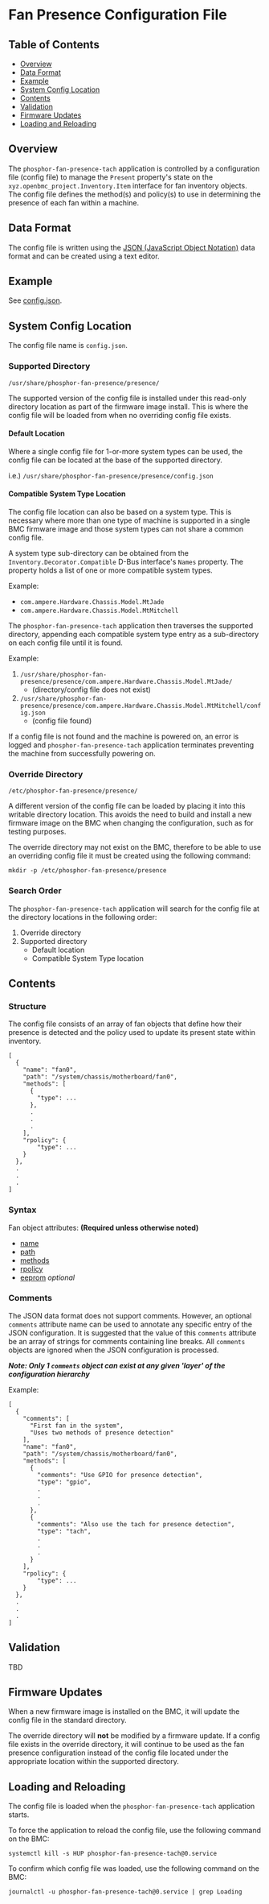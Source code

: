 # Fan Presence Configuration File

## Table of Contents

- [Overview](#overview)
- [Data Format](#data-format)
- [Example](#example)
- [System Config Location](#system-config-location)
- [Contents](#contents)
- [Validation](#validation)
- [Firmware Updates](#firmware-updates)
- [Loading and Reloading](#loading-and-reloading)

## Overview

The `phosphor-fan-presence-tach` application is controlled by a configuration
file (config file) to manage the `Present` property's state on the
`xyz.openbmc_project.Inventory.Item` interface for fan inventory objects. The
config file defines the method(s) and policy(s) to use in determining the
presence of each fan within a machine.

## Data Format

The config file is written using the
[JSON (JavaScript Object Notation)](https://www.json.org/) data format and can
be created using a text editor.

## Example

See [config.json](../../presence/example/config.json).

## System Config Location

The config file name is `config.json`.

### Supported Directory

`/usr/share/phosphor-fan-presence/presence/`

The supported version of the config file is installed under this read-only
directory location as part of the firmware image install. This is where the
config file will be loaded from when no overriding config file exists.

#### Default Location

Where a single config file for 1-or-more system types can be used, the config
file can be located at the base of the supported directory.

i.e.) `/usr/share/phosphor-fan-presence/presence/config.json`

#### Compatible System Type Location

The config file location can also be based on a system type. This is necessary
where more than one type of machine is supported in a single BMC firmware image
and those system types can not share a common config file.

A system type sub-directory can be obtained from the
`Inventory.Decorator.Compatible` D-Bus interface's `Names` property. The
property holds a list of one or more compatible system types.

Example:

- `com.ampere.Hardware.Chassis.Model.MtJade`
- `com.ampere.Hardware.Chassis.Model.MtMitchell`

The `phosphor-fan-presence-tach` application then traverses the supported
directory, appending each compatible system type entry as a sub-directory on
each config file until it is found.

Example:

1. `/usr/share/phosphor-fan-presence/presence/com.ampere.Hardware.Chassis.Model.MtJade/`
   - (directory/config file does not exist)
2. `/usr/share/phosphor-fan-presence/presence/com.ampere.Hardware.Chassis.Model.MtMitchell/config.json`
   - (config file found)

If a config file is not found and the machine is powered on, an error is logged
and `phosphor-fan-presence-tach` application terminates preventing the machine
from successfully powering on.

### Override Directory

`/etc/phosphor-fan-presence/presence/`

A different version of the config file can be loaded by placing it into this
writable directory location. This avoids the need to build and install a new
firmware image on the BMC when changing the configuration, such as for testing
purposes.

The override directory may not exist on the BMC, therefore to be able to use an
overriding config file it must be created using the following command:

`mkdir -p /etc/phosphor-fan-presence/presence`

### Search Order

The `phosphor-fan-presence-tach` application will search for the config file at
the directory locations in the following order:

1. Override directory
2. Supported directory
   - Default location
   - Compatible System Type location

## Contents

### Structure

The config file consists of an array of fan objects that define how their
presence is detected and the policy used to update its present state within
inventory.

```
[
  {
    "name": "fan0",
    "path": "/system/chassis/motherboard/fan0",
    "methods": [
      {
        "type": ...
      },
      .
      .
      .
    ],
    "rpolicy": {
        "type": ...
    }
  },
  .
  .
  .
]
```

### Syntax

Fan object attributes: **(Required unless otherwise noted)**

- [name](name.md)
- [path](path.md)
- [methods](methods.md)
- [rpolicy](rpolicy.md)
- [eeprom](eeprom.md) _optional_

### Comments

The JSON data format does not support comments. However, an optional `comments`
attribute name can be used to annotate any specific entry of the JSON
configuration. It is suggested that the value of this `comments` attribute be an
array of strings for comments containing line breaks. All `comments` objects are
ignored when the JSON configuration is processed.

**_Note: Only 1 `comments` object can exist at any given 'layer' of the
configuration hierarchy_**

Example:

```
[
  {
    "comments": [
      "First fan in the system",
      "Uses two methods of presence detection"
    ],
    "name": "fan0",
    "path": "/system/chassis/motherboard/fan0",
    "methods": [
      {
        "comments": "Use GPIO for presence detection",
        "type": "gpio",
        .
        .
        .
      },
      {
        "comments": "Also use the tach for presence detection",
        "type": "tach",
        .
        .
        .
      }
    ],
    "rpolicy": {
        "type": ...
    }
  },
  .
  .
  .
]
```

## Validation

TBD

## Firmware Updates

When a new firmware image is installed on the BMC, it will update the config
file in the standard directory.

The override directory will **not** be modified by a firmware update. If a
config file exists in the override directory, it will continue to be used as the
fan presence configuration instead of the config file located under the
appropriate location within the supported directory.

## Loading and Reloading

The config file is loaded when the `phosphor-fan-presence-tach` application
starts.

To force the application to reload the config file, use the following command on
the BMC:

`systemctl kill -s HUP phosphor-fan-presence-tach@0.service`

To confirm which config file was loaded, use the following command on the BMC:

`journalctl -u phosphor-fan-presence-tach@0.service | grep Loading`
